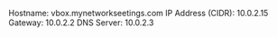 
Hostname: vbox.mynetworkseetings.com
IP Address (CIDR): 10.0.2.15
Gateway: 10.0.2.2
DNS Server: 10.0.2.3
